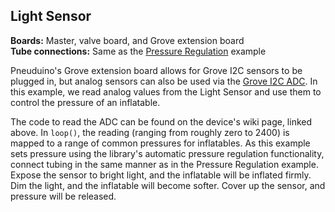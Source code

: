 ## Light Sensor
**Boards:** Master, valve board, and Grove extension board</br>
**Tube connections:** Same as the [Pressure Regulation](../PressureRegulator) example

Pneuduino's Grove extension board allows for Grove I2C sensors to be plugged in, but analog sensors can also be used via the [Grove I2C ADC](http://wiki.seeedstudio.com/Grove-I2C_ADC/). In this example, we read analog values from the Light Sensor and use them to control the pressure of an inflatable.

The code to read the ADC can be found on the device's wiki page, linked above. In `loop()`, the reading (ranging from roughly zero to 2400) is mapped to a range of common pressures for inflatables. As this example sets pressure using the library's automatic pressure regulation functionality, connect tubing in the same manner as in the Pressure Regulation example. Expose the sensor to bright light, and the inflatable will be inflated firmly. Dim the light, and the inflatable will become softer. Cover up the sensor, and pressure will be released.

